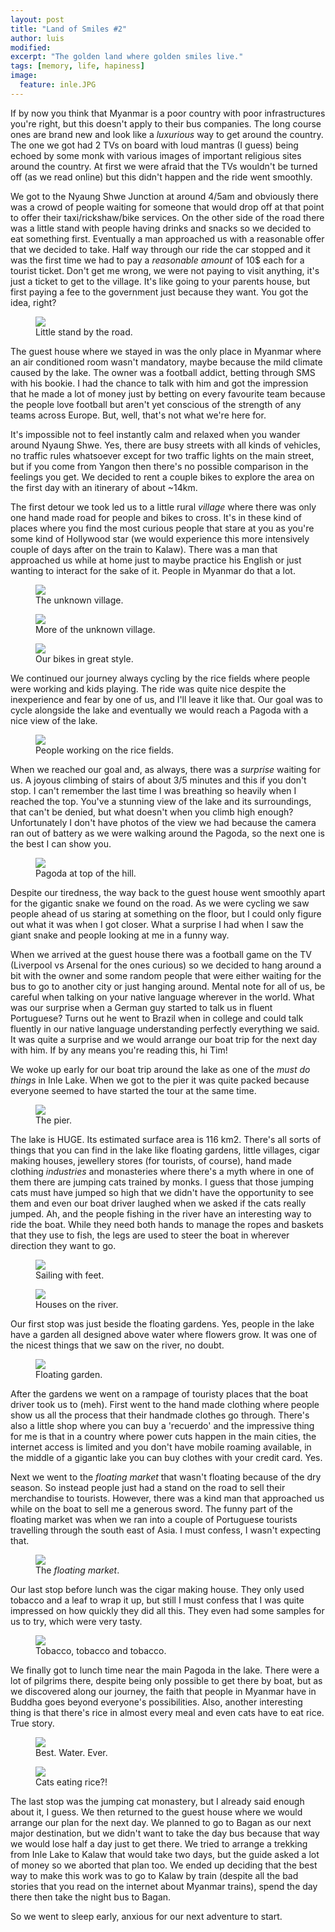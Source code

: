 ```yaml
---
layout: post
title: "Land of Smiles #2"
author: luis
modified:
excerpt: "The golden land where golden smiles live."
tags: [memory, life, hapiness]
image:
  feature: inle.JPG
---
```


If by now you think that Myanmar is a poor country with poor infrastructures you're right, but this doesn't apply to their bus companies. The long course ones are brand new and look like a <i>luxurious</i> way to get around the country. The one we got had 2 TVs on board with loud mantras (I guess) being echoed by some monk with various images of important religious sites around the country. At first we were afraid that the TVs wouldn't be turned off (as we read online) but this didn't happen and the ride went smoothly.

We got to the Nyaung Shwe Junction at around 4/5am and obviously there was a crowd of people waiting for someone that would drop off at that point to offer their taxi/rickshaw/bike services. On the other side of the road there was a little stand with people having drinks and snacks so we decided to eat something first. Eventually a man approached us with a reasonable offer that we decided to take. Half way through our ride the car stopped and it was the first time we had to pay a <i>reasonable amount</i> of 10$ each for a tourist ticket. Don't get me wrong, we were not paying to visit anything, it's just a ticket to get to the village. It's like going to your parents house, but first paying a fee to the government just because they want. You got the idea, right?

<figure>
	<a href="../images/myanmar/3InleLake/breakfast.JPG"><img src="../images/myanmar/3InleLake/breakfast.JPG"></a>
	<figcaption>Little stand by the road.</figcaption>
</figure>

The guest house where we stayed in was the only place in Myanmar where an air conditioned room wasn't mandatory, maybe because the mild climate caused by the lake. The owner was a football addict, betting through SMS with his bookie. I had the chance to talk with him and got the impression that he made a lot of money just by betting on every favourite team because the people love football but aren't yet conscious of the strength of any teams across Europe. But, well, that's not what we're here for.

It's impossible not to feel instantly calm and relaxed when you wander around Nyaung Shwe. Yes, there are busy streets with all kinds of vehicles, no traffic rules whatsoever except for two traffic lights on the main street, but if you come from Yangon then there's no possible comparison in the feelings you get. We decided to rent a couple bikes to explore the area on the first day with an itinerary of about ~14km.

The first detour we took led us to a little rural <i>village</i> where there was only one hand made road for people and bikes to cross. It's in these kind of places where you find the most curious people that stare at you as you're some kind of Hollywood star (we would experience this more intensively couple of days after on the train to Kalaw). There was a man that approached us while at home just to maybe practice his English or just wanting to interact for the sake of it. People in Myanmar do that a lot.

<figure>
	<a href="../images/myanmar/3InleLake/uv.JPG"><img src="../images/myanmar/3InleLake/uv.JPG"></a>
	<figcaption>The unknown village.</figcaption>
</figure>

<figure>
	<a href="../images/myanmar/3InleLake/uv2.JPG"><img src="../images/myanmar/3InleLake/uv2.JPG"></a>
	<figcaption>More of the unknown village.</figcaption>
</figure>

<figure>
	<a href="../images/myanmar/3InleLake/bike1.JPG"><img src="../images/myanmar/3InleLake/bike1.JPG"></a>
	<figcaption>Our bikes in great style.</figcaption>
</figure>

We continued our journey always cycling by the rice fields where people were working and kids playing. The ride was quite nice despite the inexperience and fear by one of us, and I'll leave it like that. Our goal was to cycle alongside the lake and eventually we would reach a Pagoda with a nice view of the lake.

<figure>
	<a href="../images/myanmar/3InleLake/ricefield.JPG"><img src="../images/myanmar/3InleLake/ricefield.JPG"></a>
	<figcaption>People working on the rice fields.</figcaption>
</figure>

When we reached our goal and, as always, there was a <i>surprise</i> waiting for us. A joyous climbing of stairs of about 3/5 minutes and this if you don't stop. I can't remember the last time I was breathing so heavily when I reached the top. You've a stunning view of the lake and its surroundings, that can't be denied, but what doesn't when you climb high enough? Unfortunately I don't have photos of the view we had because the camera ran out of battery as we were walking around the Pagoda, so the next one is the best I can show you.

<figure>
	<a href="../images/myanmar/3InleLake/pagoda1.JPG"><img src="../images/myanmar/3InleLake/pagoda1.JPG"></a>
	<figcaption>Pagoda at top of the hill.</figcaption>
</figure>

Despite our tiredness, the way back to the guest house went smoothly apart for the gigantic snake we found on the road. As we were cycling we saw people ahead of us staring at something on the floor, but I could only figure out what it was when I got closer. What a surprise I had when I saw the giant snake and people looking at me in a funny way.

When we arrived at the guest house there was a football game on the TV (Liverpool vs Arsenal for the ones curious) so we decided to hang around a bit with the owner and some random people that were either waiting for the bus to go to another city or just hanging around. Mental note for all of us, be careful when talking on your native language wherever in the world. What was our surprise when a German guy started to talk us in fluent Portuguese? Turns out he went to Brazil when in college and could talk fluently in our native language understanding perfectly everything we said. It was quite a surprise and we would arrange our boat trip for the next day with him. If by any means you're reading this, hi Tim!

We woke up early for our boat trip around the lake as one of the <i>must do things</i> in Inle Lake. When we got to the pier it was quite packed because everyone seemed to have started the tour at the same time.

<figure>
	<a href="../images/myanmar/3InleLake/bt1.JPG"><img src="../images/myanmar/3InleLake/bt1.JPG"></a>
	<figcaption>The pier.</figcaption>
</figure>

The lake is HUGE. Its estimated surface area is 116 km2. There's all sorts of things that you can find in the lake like floating gardens, little villages, cigar making houses, jewellery stores (for tourists, of course), hand made clothing <i>industries</i> and monasteries where there's a myth where in one of them there are jumping cats trained by monks. I guess that those jumping cats must have jumped so high that we didn't have the opportunity to see them and even our boat driver laughed when we asked if the cats really jumped. Ah, and the people fishing in the river have an interesting way to ride the boat. While they need both hands to manage the ropes and baskets that they use to fish, the legs are used to steer the boat in wherever direction they want to go.

<figure>
	<a href="../images/myanmar/3InleLake/bt4.JPG"><img src="../images/myanmar/3InleLake/bt4.JPG"></a>
	<figcaption>Sailing with feet.</figcaption>
</figure>

<figure>
	<a href="../images/myanmar/3InleLake/bt2.JPG"><img src="../images/myanmar/3InleLake/bt2.JPG"></a>
	<figcaption>Houses on the river.</figcaption>
</figure>

Our first stop was just beside the floating gardens. Yes, people in the lake have a garden all designed above water where flowers grow. It was one of the nicest things that we saw on the river, no doubt.

<figure>
	<a href="../images/myanmar/3InleLake/bt3.JPG"><img src="../images/myanmar/3InleLake/bt3.JPG"></a>
	<figcaption>Floating garden.</figcaption>
</figure>

After the gardens we went on a rampage of touristy places that the boat driver took us to (meh). First went to the hand made clothing where people show us all the process that their handmade clothes go through. There's also a little shop where you can buy a 'recuerdo' and the impressive thing for me is that in a country where power cuts happen in the main cities, the internet access is limited and you don't have mobile roaming available, in the middle of a gigantic lake you can buy clothes with your credit card. Yes.

Next we went to the <i>floating market</i> that wasn't floating because of the dry season. So instead people just had a stand on the road to sell their merchandise to tourists. However, there was a kind man that approached us while on the boat to sell me a generous sword. The funny part of the floating market was when we ran into a couple of Portuguese tourists travelling through the south east of Asia. I must confess, I wasn't expecting that.

<figure>
	<a href="../images/myanmar/3InleLake/bt5.JPG"><img src="../images/myanmar/3InleLake/bt5.JPG"></a>
	<figcaption>The <i>floating market</i>.</figcaption>
</figure>

Our last stop before lunch was the cigar making house. They only used tobacco and a leaf to wrap it up, but still I must confess that I was quite impressed on how quickly they did all this. They even had some samples for us to try, which were very tasty.

<figure>
	<a href="../images/myanmar/3InleLake/bt6.JPG"><img src="../images/myanmar/3InleLake/bt6.JPG"></a>
	<figcaption>Tobacco, tobacco and tobacco.</figcaption>
</figure>

We finally got to lunch time near the main Pagoda in the lake. There were a lot of pilgrims there, despite being only possible to get there by boat, but as we discovered along our journey, the faith that people in Myanmar have in Buddha goes beyond everyone's possibilities. Also, another interesting thing is that there's rice in almost every meal and even cats have to eat rice. True story.

<figure>
	<a href="../images/myanmar/3InleLake/bt7.JPG"><img src="../images/myanmar/3InleLake/bt7.JPG"></a>
	<figcaption>Best. Water. Ever.</figcaption>
</figure>

<figure>
	<a href="../images/myanmar/3InleLake/bt8.JPG"><img src="../images/myanmar/3InleLake/bt8.JPG"></a>
	<figcaption>Cats eating rice?!</figcaption>
</figure>

The last stop was the jumping cat monastery, but I already said enough about it, I guess. We then returned to the guest house where we would arrange our plan for the next day. We planned to go to Bagan as our next major destination, but we didn't want to take the day bus because that way we would lose half a day just to get there. We tried to arrange a trekking from Inle Lake to Kalaw that would take two days, but the guide asked a lot of money so we aborted that plan too. We ended up deciding that the best way to make this work was to go to Kalaw by train (despite all the bad stories that you read on the internet about Myanmar trains), spend the day there then take the night bus to Bagan.

So we went to sleep early, anxious for our next adventure to start.